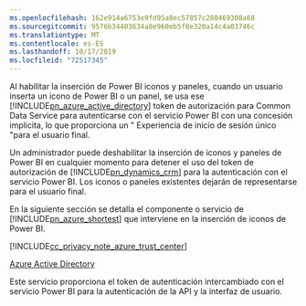 ```yaml
---
ms.openlocfilehash: 162e914a6753e9fd95a8ec57857c280469308a68
ms.sourcegitcommit: 9576b34403634a8e960eb5f8e320a14c4a03746c
ms.translationtype: MT
ms.contentlocale: es-ES
ms.lasthandoff: 10/17/2019
ms.locfileid: "72517345"
---
```

Al habilitar la inserción de Power BI iconos y paneles, cuando un usuario inserta un icono de Power BI o un panel, se usa ese [!INCLUDE[pn_azure_active_directory](pn-azure-active-directory.md)] token de autorización para Common Data Service para autenticarse con el servicio Power BI con una concesión implícita, lo que proporciona un " Experiencia de inicio de sesión único "para el usuario final.  
  
 Un administrador puede deshabilitar la inserción de iconos y paneles de Power BI en cualquier momento para detener el uso del token de autorización de [!INCLUDE[pn_dynamics_crm](pn-dynamics-crm.md)] para la autenticación con el servicio Power BI. Los iconos o paneles existentes dejarán de representarse para el usuario final.  
  
 En la siguiente sección se detalla el componente o servicio de [!INCLUDE[pn_azure_shortest](pn-azure-shortest.md)] que interviene en la inserción de iconos de Power BI.  
  
 [!INCLUDE[cc_privacy_note_azure_trust_center](cc-privacy-note-azure-trust-center.md)]  
  
 [Azure Active Directory](https://azure.microsoft.com/services/active-directory/)  
  
 Este servicio proporciona el token de autenticación intercambiado con el servicio Power BI para la autenticación de la API y la interfaz de usuario.
